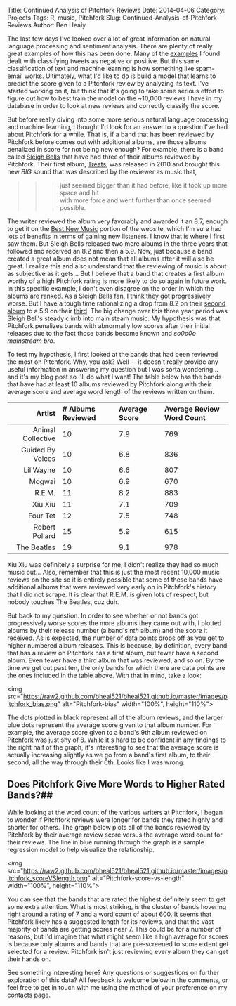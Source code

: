 Title: Continued Analysis of Pitchfork Reviews
Date: 2014-04-06
Category: Projects
Tags: R, music, Pitchfork
Slug: Continued-Analysis-of-Pitchfork-Reviews
Author: Ben Healy

The last few days I've looked over a lot of great information on natural language processing and sentiment analysis. There are plenty of really great examples 
of how this has been done. Many of the [examples](http://www.sjwhitworth.com/sentiment-analysis-in-python-using-nltk/) I found dealt with classifying tweets 
as negative or positive. But this same classification of text and machine learning is how something like spam-email works. Ultimately, what I'd like to do is build 
a model that learns to predict the score given to a Pitchfork review by analyzing its text. I've started working on it, but think that it's going to take some 
serious effort to figure out how to best train the model on the ~10,000 reviews I have in my database in order to look at new reviews and correctly classify 
the score.

But before really diving into some more serious natural language processing and machine learning, I thought I'd look for an answer to a question I've had 
about Pitchfork for a while. That is, if a band that has been reviewed by Pitchfork before comes out with additional albums, are those albums penalized in score
for not being new enough? For example, there is a band called [Sleigh Bells](http://pitchfork.com/artists/28390-sleigh-bells/) that have had three of their
albums reviewed by Pitchfork. Their first album, [Treats](http://pitchfork.com/reviews/albums/14251-treats/), was released in 2010 and brought this new 
*BIG* sound that was described by the reviewer as music that,

 >>>just seemed bigger than it had before, 
 >>>like it took up more space and hit  
 >>>with more force and went further than 
 >>>once seemed possible.
 
 The writer reviewed the album very favorably and awarded it an 8.7, enough to get it on the [Best New Music](http://pitchfork.com/reviews/best/albums/) portion of the website, which I'm sure
 had lots of benefits in terms of gaining new listeners. I know that is where I first saw them. But Sleigh Bells released two more albums in the three years that
 followed and received an 8.2 and then a 5.9. Now, just because a band created a great album does not mean that all albums after it will also be great. I realize
 this and also understand that the reviewing of music is about as subjective as it gets... But I believe that a band that creates a first album worthy of a 
 high Pitchfork rating is more likely to do so again in future work. In this specific example, I don't even disagree on the order in which
 the albums are ranked. As a Sleigh Bells fan, I think they got progressively worse. But I have a tough time rationalizing a drop from 8.2 on their 
 [second album](http://pitchfork.com/reviews/albums/16297-reign-of-terror/) to a 5.9 on their 
 [third](http://pitchfork.com/reviews/albums/18594-sleigh-bells-bitter-rivals/). The big change over this three year period was Sleigh Bell's steady 
 climb into main steam music. My hypothesis was that Pitchfork penalizes bands with abnormally low scores after their initial releases due to the fact those
 bands become known and *so0o0o mainstream bro*.
 
To test my hypothesis, I first looked at the bands that had been reviewed the most on Pitchfork. Why, you ask? Well -- it doesn't really provide any useful
information in answering my question but I was sorta wondering... and it's my blog post so I'll do what I want! The table below has the bands that have
had at least 10 albums reviewed by Pitchfork along with their average score and average word length of the reviews written on them.

| Artist          |# Albums Reviewed| Average Score|Average Review Word Count|
|----------------:|:----------------|:-------------|:------------------------| 
|Animal Collective| 10              |7.9           |769                      |
| Guided By Voices| 10              |6.8           |836                      |
| Lil Wayne       | 10              |6.6           |807                      |
| Mogwai          | 10              |6.9           |670                      |
| R.E.M.          | 11              |8.2           |883                      |
| Xiu Xiu         | 11              |7.1           |709                      |
| Four Tet        | 12              |7.5           |748                      |
| Robert Pollard  | 15              |5.9           |615                      |
| The Beatles     | 19              |9.1           |978                      |

Xiu Xiu was definitely a surprise for me, I didn't realize they had so much music out... Also, remember that this is just the most recent 10,000 music reviews
on the site so it is entirely possible that some of these bands have additional albums that were reviewed very early on in Pitchfork's history that I did not
scrape. It is clear that R.E.M. is given lots of respect, but nobody touches The Beatles, cuz duh.

But back to my question. In order to see whether or not bands got progressively worse scores the more albums they came out with, I plotted albums by their
release number (a band's n*th* album) and the score it received. As is expected, the number of data points drops off as you get to higher numbered album releases.
This is because, by definition, every band that has a review on Pitchfork has a first album, but fewer have a second album. Even fewer have a third album that was
reviewed, and so on. By the time we get out past ten, the only bands for which there are data points are the ones included in the table above. With that in mind,
take a look:

<img src="https://raw2.github.com/bheal521/bheal521.github.io/master/images/pitchfork_bias.png" alt="Pitchfork-bias" width="100%", height="110%">

The dots plotted in black represent all of the album reviews, and the larger blue dots represent the average score given to that album number. For example,
the average score given to a band's 9th album reviewed on Pitchfork was just shy of 8. While it's hard to be confident in any findings to the right half of 
the graph, it's interesting to see that the average score is actually increasing slightly as we go from a band's first album, to their second, all the 
way through their 6th. Looks like I was wrong. 

## Does Pitchfork Give More Words to Higher Rated Bands?##

While looking at the word count of the various writers at Pitchfork, I began to wonder if Pitchfork reviews were longer for bands they rated highly
and shorter for others. The graph below plots all of the bands reviewed by Pitchfork by their average review score versus the average word count for their
reviews. The line in blue running through the graph is a sample regression model to help visualize the relationship. 

<img src="https://raw2.github.com/bheal521/bheal521.github.io/master/images/pitchfork_scoreVSlength.png" alt="Pitchfork-score-vs-length" width="100%", height="110%">

You can see that the bands that are rated the highest definitely seem to get some extra attention. What is most striking, is the cluster of bands hovering
right around a rating of 7 and a word count of about 600. It seems that Pitchfork likely has a suggested length for its reviews, and that the vast majority
of bands are getting scores near 7. This could be for a number of reasons, but I'd imagine that what might seem like a high average for scores is because only
albums and bands that are pre-screened to some extent get selected for a review. Pitchfork isn't just reviewing every album they can get their hands on.

See something interesting here? Any questions or suggestions on further exploration of this data? All feedback is welcome below in the comments, or feel free to 
get in touch with me using the method of your preference on my [contacts page](http://bheal521.github.io/pages/contact.html).